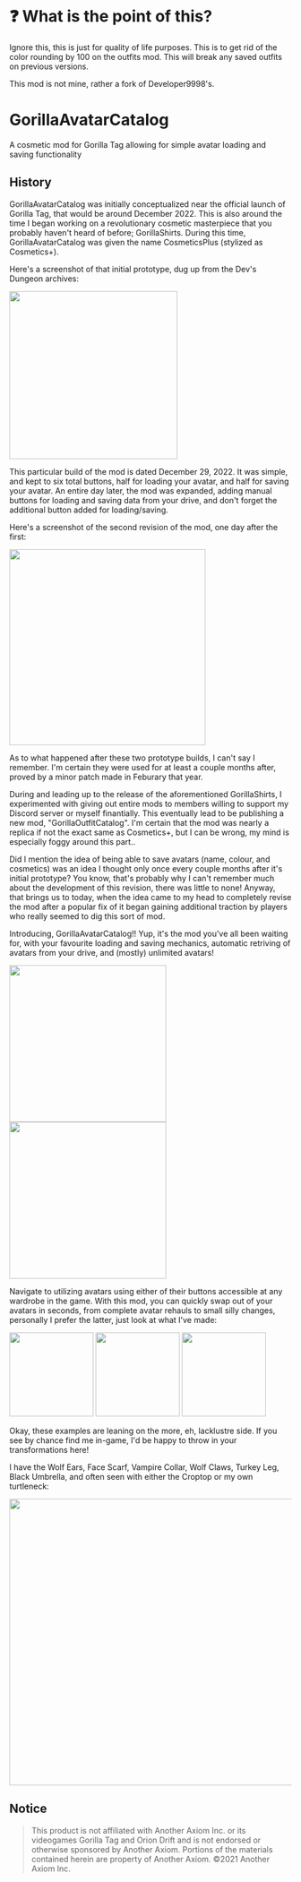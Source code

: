 # ❓ What is the point of this?
Ignore this, this is just for quality of life purposes. This is to get rid of the color rounding by 100 on the outfits mod.
This will break any saved outfits on previous versions.

This mod is not mine, rather a fork of Developer9998's.

# GorillaAvatarCatalog
A cosmetic mod for Gorilla Tag allowing for simple avatar loading and saving functionality

## History
GorillaAvatarCatalog was initially conceptualized near the official launch of Gorilla Tag, that would be around December 2022. This is also around the time I began working on a revolutionary cosmetic masterpiece that you probably haven't heard of before; GorillaShirts. During this time, GorillaAvatarCatalog was given the name CosmeticsPlus (stylized as Cosmetics+).

Here's a screenshot of that initial prototype, dug up from the Dev's Dungeon archives:

<img src="https://github.com/user-attachments/assets/2c5fb9fe-d81c-4359-95d3-14cbdf7c02d1" width=300px; height=auto;>

This particular build of the mod is dated December 29, 2022. It was simple, and kept to six total buttons, half for loading your avatar, and half for saving your avatar. An entire day later, the mod was expanded, adding manual buttons for loading and saving data from your drive, and don't forget the additional button added for loading/saving.

Here's a screenshot of the second revision of the mod, one day after the first:

<img src="https://github.com/user-attachments/assets/b6c8abf5-556c-408c-92f5-461ba35f65d7" width=350px; height=auto;>

As to what happened after these two prototype builds, I can't say I remember. I'm certain they were used for at least a couple months after, proved by a minor patch made in Feburary that year.

During and leading up to the release of the aforementioned GorillaShirts, I experimented with giving out entire mods to members willing to support my Discord server or myself finantially. This eventually lead to be publishing a new mod, "GorillaOutfitCatalog". I'm certain that the mod was nearly a replica if not the exact same as Cosmetics+, but I can be wrong, my mind is especially foggy around this part.. 

Did I mention the idea of being able to save avatars (name, colour, and cosmetics) was an idea I thought only once every couple months after it's initial prototype? You know, that's probably why I can't remember much about the development of this revision, there was little to none! Anyway, that brings us to today, when the idea came to my head to completely revise the mod after a popular fix of it began gaining additional traction by players who really seemed to dig this sort of mod.

Introducing, GorillaAvatarCatalog!! Yup, it's the mod you've all been waiting for, with your favourite loading and saving mechanics, automatic retriving of avatars from your drive, and (mostly) unlimited avatars!

<img src="https://github.com/user-attachments/assets/498809a5-1c4a-4ee3-b2db-a99374c38502" width=280px; height=auto;>
<img src="https://github.com/user-attachments/assets/54a6b9c5-171e-4d5b-a3e7-237b518dd676" width=280px; height=auto;>

Navigate to utilizing avatars using either of their buttons accessible at any wardrobe in the game. With this mod, you can quickly swap out of your avatars in seconds, from complete avatar rehauls to small silly changes, personally I prefer the latter, just look at what I've made:

<img src="https://github.com/user-attachments/assets/1ae2eb8d-5849-4168-a6a1-c323d81970a6" width=150px; height=auto;>
<img src="https://github.com/user-attachments/assets/f639da02-1e21-4596-a7b0-afcde39acc6b" width=150px; height=auto;>
<img src="https://github.com/user-attachments/assets/ff265e54-2c90-42ae-bdc7-ba52e7a90f9c" width=150px; height=auto;>

Okay, these examples are leaning on the more, eh, lacklustre side. If you see by chance find me in-game, I'd be happy to throw in your transformations here!

I have the Wolf Ears, Face Scarf, Vampire Collar, Wolf Claws, Turkey Leg, Black Umbrella, and often seen with either the Croptop or my own turtleneck:

<img src="https://github.com/user-attachments/assets/ea8d9f2f-7b8e-46d0-b743-52c1b36caddc" width=512px; height=auto;>

## Notice
> This product is not affiliated with Another Axiom Inc. or its videogames Gorilla Tag and Orion Drift and is not endorsed or otherwise sponsored by Another Axiom. Portions of the materials contained herein are property of Another Axiom. ©2021 Another Axiom Inc.

